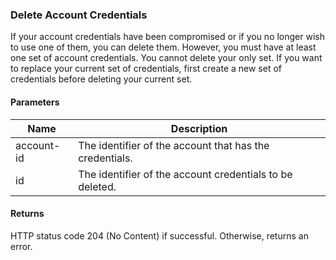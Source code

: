 ### Delete Account Credentials

If your account credentials have been compromised or if you no longer wish to use one of them, you can delete them. However, you must have at least one set of account credentials. You cannot delete your only set. If you want to replace your current set of credentials, first create a new set of credentials before deleting your current set.

#### Parameters

<table>
    <thead>
        <tr>
            <th>Name</th>
            <th>Description</th>
        </tr>
    </thead>
    <tbody>
        <tr>
            <td>account-id</td>
            <td>The identifier of the account that has the credentials.</td>
        </tr>
        <tr>
            <td>id</td>
            <td>The identifier of the account credentials to be deleted.</td>
        </tr>
    </tbody>
</table>

#### Returns

HTTP status code 204 (No Content) if successful. Otherwise, returns an error.
